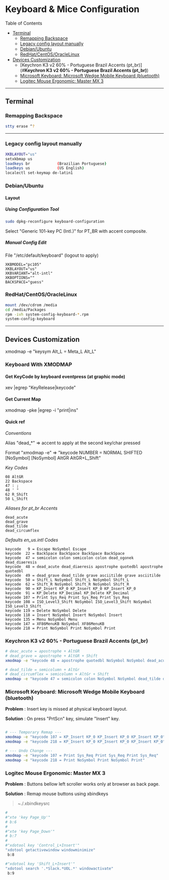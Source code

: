 # Keyboard & Mice Configuration

Table of Contents

* [Terminal](#terminal)
  * [Remapping Backspace](#remapping-backspace)
  * [Legacy config layout manually](#legacy-config-layout-manually)
  * [Debian/Ubuntu](#debian-ubuntu)
  * [RedHat/CentOS/OracleLinux](#redhat-centos-oraclelinux)
* [Devices Customization](#devices-customization)
  * [Keychron K3 v2 60% - Portuguese Brazil Accents (pt_br)](#__Keychron K3 v2 60% - Portuguese Brazil Accents (pt_br)__)
  * [Microsoft Keyboard: Microsoft Wedge Mobile Keyboard (bluetooth)](#microsoft-keyboard:-microsoft-wedge-mobile-keyboard-(bluetooth))
  * [Logitec Mouse Ergonomic: Master MX 3](#logitec-mouse-ergonomic:-master-mx-3)

***

## Terminal

### Remapping Backspace

```bash
stty erase ^?
```

***

### Legacy config layout manually

```bash
XKBLAYOUT="us"
setxkbmap us
loadkeys br            (Brazilian Portuguese)
loadkeys us            (US English)
localectl set-keymap de-latin1
```

### Debian/Ubuntu

#### Layout 

##### Using Configuration Tool

```bash
sudo dpkg-reconfigure keyboard-configuration
```

Select "Generic 101-key PC (Intl.)" for PT_BR with accent composite.

##### Manual Config Edit

File "/etc/default/keyboard" (logout to apply)

```plain
XKBMODEL="pc105"
XKBLAYOUT="us"
XKBVARIANT="alt-intl"
XKBOPTIONS=""
BACKSPACE="guess"
```

### RedHat/CentOS/OracleLinux

```bash
mount /dev/cdrom /media
cd /media/Packages
rpm -ivh system-config-keyboard-*.rpm 
system-config-keyboard
```

***

## Devices Customization

xmodmap -e "keysym Alt_L = Meta_L Alt_L"

### Keyboard With XMODMAP

#### Get KeyCode by keyboard eventpress (at graphic mode)

  xev |egrep "KeyRelease|keycode"

#### Get Current Map

  xmodmap -pke |egrep -i "print|ins"

#### Quick ref

_Conventions_

Alias "dead_*" => accent to apply at the second key/char pressed

Format "xmodmap -e" => "keycode NUMBER = NORMAL SHIFTED [NoSymbol] [NoSymbol] AltGR AltGR+L_Shift"

_Key Codes_

```plain
08 AltGR
22 Backspace
47 : ;
48 ' "
62 R_Shift
50 L_Shift
```

_Aliases for pt_br Accents_

```plain
dead_acute
dead_grave 
dead_tilde
dead_circumflex
```

_Defaults en_us.intl Codes_

```plain
keycode   9 = Escape NoSymbol Escape
keycode  22 = BackSpace BackSpace BackSpace BackSpace
keycode  47 = semicolon colon semicolon colon dead_ogonek dead_diaeresis
keycode  48 = dead_acute dead_diaeresis apostrophe quotedbl apostrophe quotedbl
keycode  49 = dead_grave dead_tilde grave asciitilde grave asciitilde
keycode  50 = Shift_L NoSymbol Shift_L NoSymbol Shift_L
keycode  62 = Shift_R NoSymbol Shift_R NoSymbol Shift_R
keycode  90 = KP_Insert KP_0 KP_Insert KP_0 KP_Insert KP_0
keycode  91 = KP_Delete KP_Decimal KP_Delete KP_Decimal
keycode 107 = Print Sys_Req Print Sys_Req Print Sys_Req
keycode 108 = ISO_Level3_Shift NoSymbol ISO_Level3_Shift NoSymbol ISO_Level3_Shift
keycode 119 = Delete NoSymbol Delete
keycode 118 = Insert NoSymbol Insert NoSymbol Insert
keycode 135 = Menu NoSymbol Menu
keycode 147 = XF86MenuKB NoSymbol XF86MenuKB
keycode 218 = Print NoSymbol Print NoSymbol Print
```

### __Keychron K3 v2 60% - Portuguese Brazil Accents (pt_br)__

```bash
# deac_acute = apostrophe + AltGR
# dead_grave = apostrophe + AltGR + Shift
xmodmap -e "keycode 48 = apostrophe quotedbl NoSymbol NoSymbol dead_acute dead_grave"

# dead_tilde = semicolumn + AltGr
# dead_circumflex = semicolumn + AltGr + Shift
xmodmap -e "keycode 47 = semicolon colon NoSymbol NoSymbol dead_tilde dead_circumflex"
```

### __Microsoft Keyboard: Microsoft Wedge Mobile Keyboard (bluetooth)__

__Problem__ : Insert key is missed at physical keyboard layout.

__Solution__ : On press "PrtScn" key, simulate "Insert" key.

```bash

# --- Temporary Remap ---
xmodmap -e "keycode 107 = KP_Insert KP_0 KP_Insert KP_0 KP_Insert KP_0"
xmodmap -e "keycode 218 = KP_Insert KP_0 KP_Insert KP_0 KP_Insert KP_0"

# --- Undo Change ---
xmodmap -e "keycode 107 = Print Sys_Req Print Sys_Req Print Sys_Req"
xmodmap -e "keycode 218 = Print NoSymbol Print NoSymbol Print"
```

### __Logitec Mouse Ergonomic: Master MX 3__

__Problem__ : Buttons bellow left scroller works only at browser as back page.

__Solution__ : Remap mouse buttons using xbindkeys

> ~./.xbindkeysrc

```bash
#
#"xte 'key Page_Up'"
# b:6
#
#"xte 'key Page_Down'"
# b:7
#
#"xdotool key 'Control_L+Insert'"
"xdotool getactivewindow windowminimize"
 b:8

#"xdotool key 'Shift_L+Insert'"
"xdotool search '.*Slack.*UOL.*' windowactivate"
 b:9
```
